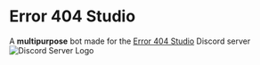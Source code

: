 # Error 404 Studio
A **multipurpose** bot made for the [Error 404 Studio](https://discord.gg/cxUer7UHB5) Discord server
![Discord Server Logo](https://cdn.discordapp.com/icons/918167289721913415/d77f82111e2e168bd3f18b9a2aa9adee.png)
